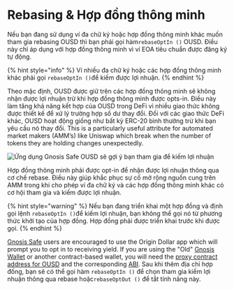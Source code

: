 # Rebasing & Hợp đồng thông minh

Nếu bạn đang sử dụng ví đa chữ ký hoặc hợp đồng thông minh khác muốn tham gia rebasing OUSD thì bạn phải gọi hàm`rebaseOptIn ()` OUSD. Điều này chỉ áp dụng với hợp đồng thông minh vì ví EOA tiêu chuẩn được đăng ký tự động.

{% hint style="info" %}
Ví nhiều đa chữ ký hoặc các hợp đồng thông minh khác phải gọi `rebaseOptIn ()`để kiếm được lợi nhuận.
{% endhint %}

Theo mặc định, OUSD được giữ trên các hợp đồng thông minh sẽ không nhận được lợi nhuận trừ khi hợp đồng thông minh được opts-in. Điều này làm tăng khả năng kết hợp của OUSD trong DeFi vì nhiều giao thức không được thiết kế để xử lý trường hợp số dư thay đổi. Đối với các giao thức DeFi khác, OUSD hoạt động giống như bất kỳ ERC-20 bình thường trừ khi bạn yêu cầu nó thay đổi. This is a particularly useful attribute for automated market makers (AMM’s) like Uniswap which break when the number of tokens they are holding changes unexpectedly.

![Ứng dụng Gnosis Safe OUSD sẽ gợi ý bạn tham gia để kiếm lợi nhuận](../../.gitbook/assets/ousd-app-in-gnosis-safe.png)

Hợp đồng thông minh phải được opt-in để nhận được lợi nhuận thông qua cơ chế rebase. Điều này giúp khắc phục sự cố mở rộng nguồn cung trên AMM trong khi cho phép ví đa chữ ký và các hợp đồng thông minh khác có cơ hội tham gia và kiếm được lợi nhuận.

{% hint style="warning" %}
Nếu bạn đang triển khai một hợp đồng và định gọi lệnh `rebaseOptIn ()`để kiếm lợi nhuận, bạn không thể gọi nó từ phương thức khởi tạo của hợp đồng. Hợp đồng phải được triển khai trước khi được gọi.
{% endhint %}

[Gnosis Safe](https://gnosis-safe.io) users are encouraged to use the Origin Dollar app which will prompt you to opt in to receiving yield. If you are using the "Old" [Gnosis Wallet](https://github.com/gnosis/MultiSigWallet) or another contract-based wallet, you will need the [proxy contract address for OUSD](../../smart-contracts/registry.md) and the corresponding [ABI](https://api.etherscan.io/api?module=contract\&action=getabi\&address=0x1ae95dd4eeae7ed03da79856c2d44ffa3318f805). Sau khi thêm địa chỉ hợp đồng, bạn sẽ có thể gọi hàm `rebaseOptIn ()` để chọn tham gia kiếm lợi nhuận thông qua rebase hoặc`rebaseOptOut ()` để tắt tính năng này.




